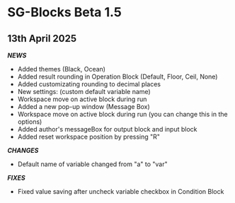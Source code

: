 # SG-Blocks Beta 1.5
## 13th April 2025

***NEWS***
- Added themes (Black, Ocean)
- Added result rounding in Operation Block (Default, Floor, Ceil, None)
- Added customizating rounding to decimal places
- New settings: (custom default variable name)
- Workspace move on active block during run
- Added a new pop-up window (Message Box)
- Workspace move on active block during run (you can change this in the options)
- Added author's messageBox for output block and input block
- Added reset workspace position by pressing "R"

***CHANGES***
- Default name of variable changed from "a" to "var"

***FIXES***
- Fixed value saving after uncheck variable checkbox in Condition Block
